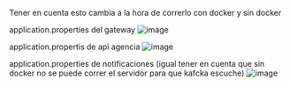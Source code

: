 Tener en cuenta esto cambia a la hora de correrlo con docker y sin docker


application.properties del gateway
![image](https://github.com/user-attachments/assets/ab88efbc-0d93-4cb1-98cf-71a81a759696)

application.propertis de api agencia
![image](https://github.com/user-attachments/assets/c0799d93-5356-44e9-81ed-f31da23b34b6)

application.properties de notificaciones (igual tener en cuenta que sin docker no se puede correr el servidor para que kafcka escuche)
![image](https://github.com/user-attachments/assets/698aa054-7402-4ae6-996f-6b8d1baebc8c)

